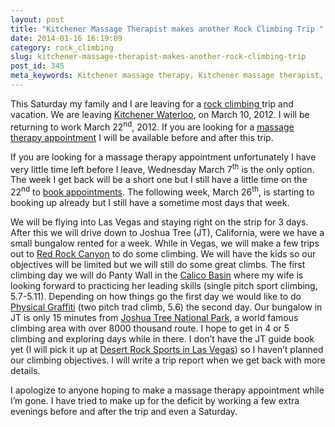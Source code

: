```yaml
---
layout: post
title: "Kitchener Massage Therapist makes another Rock Climbing Trip "
date: 2014-01-16 16:19:09
category: rock_climbing
slug: kitchener-massage-therapist-makes-another-rock-climbing-trip
post_id: 345
meta_keywords: Kitchener massage therapy, Kitchener massage therapist, massage therapist Kitchener , massage therapy Kitchener, Kitchener registered massage therapy, Kitchener registered massage therapist, registered massage therapist Kitchener , registered massage therapy Kitchener, Deep tissue massage, massage, sports massage, Kitchener sports massage, massage therapy, massage therapist, registered massage therapist, registered massage therapy, climbing, rock climbing
---
```

<p>This Saturday my family and I are leaving for a <a href="{{site.url}}/about/rock-climbing-as-a-lifestyle/index.html">rock climbing </a>trip and vacation. We are leaving <a title="KWmassage Clinic Location" href="{{site.url}}/contact/index.html">Kitchener Waterloo</a>, on March 10, 2012. I will be returning to work March 22<sup>nd</sup>, 2012. If you are looking for a <a title="Massage Therapy Appointment in Kitchener Waterloo" href="{{site.url}}/clinic-information/index.html">massage therapy appointment</a> I will be available before and after this trip.

</p>

<p>If you are looking for a massage therapy appointment unfortunately I have very little time left before I leave, Wednesday March 7<sup>th</sup> is the only option. The week I get back will be a short one but I still have a little time on the 22<sup>nd</sup> to <a title="Book a massage therapy appointment in Kitchener Waterloo" href="{{site.url}}/clinic-information/index.html">book appointments</a>. The following week, March 26<sup>th</sup>, is starting to booking up already but I still have a sometime most days that week.</p>

<p>We will be flying into Las Vegas and staying right on the strip for 3 days. After this we will drive down to Joshua Tree (JT), California, were we have a small bungalow rented for a week. While in Vegas, we will make a few trips out to <a href="https://www.mountainproject.com/v/red-rock/105731932" target="_blank">Red Rock Canyon</a> to do some climbing. We will have the kids so our objectives will be limited but we will still do some great climbs. The first climbing day we will do Panty Wall in the <a href="https://www.mountainproject.com/v/calico-basin/105731977" target="_blank">Calico Basin</a> where my wife is looking forward to practicing her leading skills (single pitch sport climbing, 5.7-5.11). Depending on how things go the first day we would like to do <a href="https://www.mountainproject.com/v/physical-graffiti/105732266" target="_blank">Physical Graffiti</a> (two pitch trad climb, 5.6) the second day. Our bungalow in JT is only 15 minutes from <a href="https://www.mountainproject.com/v/joshua-tree-national-park/105720495" target="_blank">Joshua Tree National Park</a>, a world famous climbing area with over 8000 thousand route. I hope to get in 4 or 5 climbing and exploring days while in there. I don’t have the JT guide book yet (I will pick it up at <a href="https://desertrocksportslv.com/" target="_blank">Desert Rock Sports in Las Vegas</a>) so I haven’t planned our climbing objectives. I will write a trip report when we get back with more details.</p>

<p>I apologize to anyone hoping to make a massage therapy appointment while I’m gone. I have tried to make up for the deficit by working a few extra evenings before and after the trip and even a Saturday.</p>
